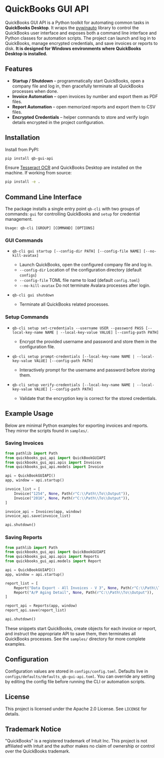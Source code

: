 # QuickBooks GUI API

QuickBooks GUI API is a Python toolkit for automating common tasks in **QuickBooks Desktop**. It wraps the [pywinauto](https://pywinauto.readthedocs.io/) library to control the QuickBooks user interface and exposes both a command line interface and Python classes for automation scripts. The project can launch and log in to QuickBooks, manage encrypted credentials, and save invoices or reports to disk. **It is designed for Windows environments where QuickBooks Desktop is installed.**

## Features

- **Startup / Shutdown** – programmatically start QuickBooks, open a company file and log in, then gracefully terminate all QuickBooks processes when done.
- **Invoice Automation** – open invoices by number and export them as PDF files.
- **Report Automation** – open memorized reports and export them to CSV files.
- **Encrypted Credentials** – helper commands to store and verify login details encrypted in the project configuration.

## Installation
Install from PyPI:
```bash
pip install qb-gui-api
```

Ensure [Tesseract OCR](https://github.com/tesseract-ocr/tesseract) and QuickBooks Desktop are installed on the machine.
If working from source:
```bash
pip install -e .
```

## Command Line Interface

The package installs a single entry point `qb-cli` with two groups of commands: `gui` for controlling QuickBooks and `setup` for credential management.

```
Usage: qb-cli [GROUP] [COMMAND] [OPTIONS]
```

### GUI Commands

- `qb-cli gui startup [--config-dir PATH] [--config-file NAME] [--no-kill-avatax]`
  - Launch QuickBooks, open the configured company file and log in.
  - `--config-dir`  Location of the configuration directory (default `configs`)
  - `--config-file` TOML file name to load (default `config.toml`)
  - `--no-kill-avatax`  Do not terminate Avalara processes after login.

- `qb-cli gui shutdown`
  - Terminate all QuickBooks related processes.

### Setup Commands

- `qb-cli setup set-credentials --username USER --password PASS [--local-key-name NAME | --local-key-value VALUE] [--config-path PATH]`
  - Encrypt the provided username and password and store them in the configuration file.

- `qb-cli setup prompt-credentials [--local-key-name NAME | --local-key-value VALUE] [--config-path PATH]`
  - Interactively prompt for the username and password before storing them.

- `qb-cli setup verify-credentials [--local-key-name NAME | --local-key-value VALUE] [--config-path PATH]`
  - Validate that the encryption key is correct for the stored credentials.

## Example Usage

Below are minimal Python examples for exporting invoices and reports. They mirror the scripts found in `samples/`.

### Saving Invoices

```python
from pathlib import Path
from quickbooks_gui_api import QuickBookGUIAPI
from quickbooks_gui_api.apis import Invoices
from quickbooks_gui_api.models import Invoice

api = QuickBookGUIAPI()
app, window = api.startup()

invoice_list = [
    Invoice("1254", None, Path(r"C:\\Path\\To\\Output")),
    Invoice("2016", None, Path(r"C:\\Path\\To\\Output")),
]

invoice_api = Invoices(app, window)
invoice_api.save(invoice_list)

api.shutdown()
```

### Saving Reports

```python
from pathlib import Path
from quickbooks_gui_api import QuickBookGUIAPI
from quickbooks_gui_api.apis import Reports
from quickbooks_gui_api.models import Report

api = QuickBookGUIAPI()
app, window = api.startup()

report_list = [
    Report("Data Export - All Invoices - V 3", None, Path(r"C:\\Path\\To\\Output")),
    Report("A/P Aging Detail", None, Path(r"C:\\Path\\To\\Output")),
]

report_api = Reports(app, window)
report_api.save(report_list)

api.shutdown()
```

These snippets start QuickBooks, create objects for each invoice or report, and instruct the appropriate API to save them, then terminates all QuickBooks processes. See the `samples/` directory for more complete examples.

## Configuration
Configuration values are stored in `configs/config.toml`. Defaults live in `configs/defaults/defaults_qb-gui-api.toml`.
You can override any setting by editing the config file before running the CLI or automation scripts.

## License

This project is licensed under the Apache 2.0 License. See `LICENSE` for details.

## Trademark Notice

"QuickBooks" is a registered trademark of Intuit Inc. This project is not affiliated with Intuit and the author makes no claim of ownership or control over the QuickBooks trademark.
